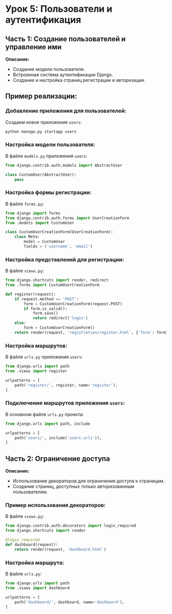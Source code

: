 
# Урок 5: Пользователи и аутентификация

## Часть 1: Создание пользователей и управление ими

**Описание:**
- Создание модели пользователя.
- Встроенная система аутентификации Django.
- Создание и настройка страниц регистрации и авторизации.

## Пример реализации:

### Добавление приложения для пользователей:

Создаем новое приложение `users`:

```bash
python manage.py startapp users
```

### Настройка модели пользователя:

В файле `models.py` приложения `users`:

```python
from django.contrib.auth.models import AbstractUser

class CustomUser(AbstractUser):
    pass
```

### Настройка формы регистрации:

В файле `forms.py`:

```python
from django import forms
from django.contrib.auth.forms import UserCreationForm
from .models import CustomUser

class CustomUserCreationForm(UserCreationForm):
    class Meta:
        model = CustomUser
        fields = ('username', 'email')
```

### Настройка представлений для регистрации:

В файле `views.py`:

```python
from django.shortcuts import render, redirect
from .forms import CustomUserCreationForm

def register(request):
    if request.method == 'POST':
        form = CustomUserCreationForm(request.POST)
        if form.is_valid():
            form.save()
            return redirect('login')
    else:
        form = CustomUserCreationForm()
    return render(request, 'registration/register.html', {'form': form})
```

### Настройка маршрутов:

В файле `urls.py` приложения `users`:

```python
from django.urls import path
from .views import register

urlpatterns = [
    path('register/', register, name='register'),
]
```

### Подключение маршрутов приложения `users`:

В основном файле `urls.py` проекта:

```python
from django.urls import path, include

urlpatterns = [
    path('users/', include('users.urls')),
]
```

## Часть 2: Ограничение доступа

**Описание:**
- Использование декораторов для ограничения доступа к страницам.
- Создание страниц, доступных только авторизованным пользователям.

### Пример использования декораторов:

В файле `views.py`:

```python
from django.contrib.auth.decorators import login_required
from django.shortcuts import render

@login_required
def dashboard(request):
    return render(request, 'dashboard.html')
```

### Настройка маршрута:

В файле `urls.py`:

```python
from django.urls import path
from .views import dashboard

urlpatterns = [
    path('dashboard/', dashboard, name='dashboard'),
]
```

